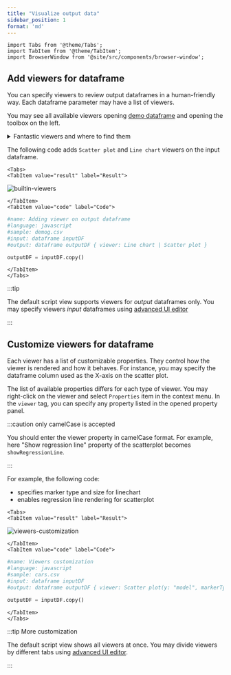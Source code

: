 ```yaml
---
title: "Visualize output data"
sidebar_position: 1
format: 'md'
---
```


```mdx-code-block
import Tabs from '@theme/Tabs';
import TabItem from '@theme/TabItem';
import BrowserWindow from '@site/src/components/browser-window';
```

## Add viewers for dataframe

You can specify viewers to review output dataframes in a human-friendly way.
Each dataframe parameter may have a list of viewers.

You may see all available viewers opening
[demo dataframe](https://public.datagrok.ai/f/Demo.TestJobs.Files.DemoFiles/demog.csv)
and opening the toolbox on the left.

<details>
<summary> Fantastic viewers and where to find them </summary>
<div>

![fantastic viewers](../_pics/viewers-toolbox.png)

</div>
</details>

The following code adds `Scatter plot`
and `Line chart` viewers on the input dataframe.

```mdx-code-block
<Tabs>
<TabItem value="result" label="Result">
```

![builtin-viewers](../_pics/builtin-viewers.png)

```mdx-code-block
</TabItem>
<TabItem value="code" label="Code">
```

```python
#name: Adding viewer on output dataframe
#language: javascript
#sample: demog.csv
#input: dataframe inputDF
#output: dataframe outputDF { viewer: Line chart | Scatter plot }

outputDF = inputDF.copy()
```

```mdx-code-block
</TabItem>
</Tabs>
```

:::tip

The default script view supports viewers for *output* dataframes only.
You may specify viewers *input* dataframes using
[advanced UI editor](../advanced-scripting/rich-function-view.md#visualize-input-data)

:::

## Customize viewers for dataframe

Each viewer has a list of customizable properties.
They control how the viewer is rendered and how it behaves.
For instance, you may specify the dataframe column used as the X-axis on the scatter plot.

The list of available properties differs for each type of viewer.
You may right-click on the viewer and select `Properties` item in the context menu.
In the `viewer` tag, you can specify any property listed in the opened property panel.

:::caution only camelCase is accepted

You should enter the viewer property in camelCase format.
For example, here "Show regression line" property
of the scatterplot becomes `showRegressionLine`.

:::

For example, the following code:

* specifies marker type and size for linechart
* enables regression line rendering for scatterplot

```mdx-code-block
<Tabs>
<TabItem value="result" label="Result">
```

![viewers-customization](../_pics/viewers-customization.png)


```mdx-code-block
</TabItem>
<TabItem value="code" label="Code">
```

```python
#name: Viewers customization
#language: javascript
#sample: cars.csv
#input: dataframe inputDF
#output: dataframe outputDF { viewer: Scatter plot(y: "model", markerType: star, markerSize: 15) | Scatter plot(showRegressionLine: true) }

outputDF = inputDF.copy()
```

```mdx-code-block
</TabItem>
</Tabs>
```

:::tip More customization

The default script view shows all viewers at once.
You may divide viewers by different tabs using
[advanced UI editor](../advanced-scripting/rich-function-view.md#group-outputs).

:::

